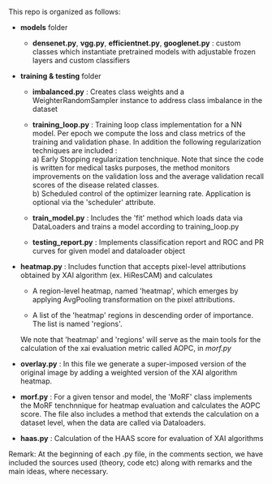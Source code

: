 This repo is organized as follows:

- **models** folder <br/>
  
   - **densenet.py**, **vgg.py**, **efficientnet.py**, **googlenet.py** :  custom classes which instantiate pretrained models with adjustable frozen layers and custom classifiers

- **training & testing** folder <br/>
    
    - **imbalanced.py** : Creates class weights and a WeighterRandomSampler instance to address class imbalance in the dataset
    - **training_loop.py** : Training loop class implementation for a NN model. Per epoch we compute the loss and class metrics of the training and validation phase.
          In addition the following regularization techniques are included : <br/>
          a) Early Stopping regularization tenchnique. Note that since the code is written for medical tasks purposes, the method monitors improvements on the validation loss and the average validation recall scores of the disease related classes. <br/>
          b) Scheduled control of the optimizer learning rate. Application is optional via the 'scheduler' attribute.
          
    - **train_model.py** : Includes the 'fit' method which loads data via DataLoaders and trains a model according to training_loop.py
    - **testing_report.py** : Implements classification report and ROC and PR curves for given model and dataloader object

- **heatmap.py** : Includes function that accepts pixel-level attributions obtained by XAI algorithm (ex. HiResCAM) and calculates 
    
    - A region-level heatmap, named 'heatmap', which emerges by applying AvgPooling transformation on the pixel attributions.
    
    - A list of the 'heatmap' regions in descending order of importance. The list is named 'regions'.

    We note that 'heatmap' and 'regions' will serve as the main tools for the calculation of the xai evaluation metric called AOPC, in *morf.py*

- **overlay.py** : In this file we generate a super-imposed version of the original image by adding a weighted version of the XAI algorithm heatmap.

- **morf.py** : For a given tensor and model, the 'MoRF' class implements the MoRF tenchnnique for heatmap evaluation and calculates the AOPC score. The file also includes a method that extends the calculation on a dataset level, when the data are called via Dataloaders.

- **haas.py** : Calculation of the HAAS score for evaluation of XAI algorithms

Remark: At the beginning of each .py file, in the comments section, we have included the sources used (theory, code etc) along with remarks and the main ideas, where necessary.
